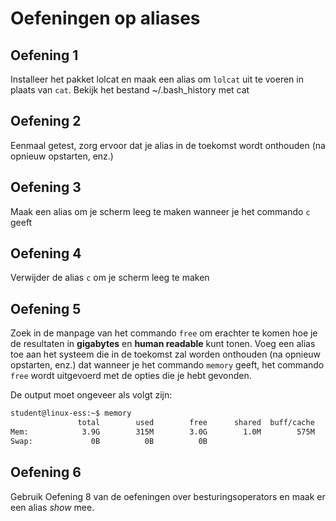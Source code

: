 # Oefeningen op aliases 

## Oefening 1 
Installeer het pakket lolcat en maak een alias om `lolcat` uit te voeren in plaats van `cat`. Bekijk het bestand ~/.bash_history met cat  

## Oefening 2 
Eenmaal getest, zorg ervoor dat je alias in de toekomst wordt onthouden (na opnieuw opstarten, enz.) 

## Oefening 3 
Maak een alias om je scherm leeg te maken wanneer je het commando `c` geeft 

## Oefening 4 
Verwijder de alias `c` om je scherm leeg te maken

## Oefening 5 
Zoek in de manpage van het commando `free` om erachter te komen hoe je de resultaten in __gigabytes__ en __human readable__ kunt tonen. Voeg een alias toe aan het systeem die in de toekomst zal worden onthouden (na opnieuw opstarten, enz.) dat wanneer je het commando `memory` geeft, het commando `free` wordt uitgevoerd met de opties die je hebt gevonden.  

De output moet ongeveer als volgt zijn: 
```bash
student@linux-ess:~$ memory
               total        used        free      shared  buff/cache   available
Mem:            3.9G        315M        3.0G        1.0M        575M        3.3G
Swap:             0B          0B          0B
```

## Oefening 6 
Gebruik Oefening 8 van de oefeningen over besturingsoperators en maak er een alias _show_ mee. 
